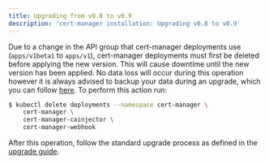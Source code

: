 ```yaml
---
title: Upgrading from v0.8 to v0.9
description: 'cert-manager installation: Upgrading v0.8 to v0.9'
---
```


Due to a change in the API group that cert-manager deployments use
(`apps/v1beta1` to `apps/v1`), cert-manager deployments must first be deleted
before applying the new version. This will cause downtime until the new version
has been applied. No data loss will occur during this operation however it is
always advised to backup your data during an upgrade, which you can follow
[here](../../devops-tips/backup.md). To perform this action run:

```bash
$ kubectl delete deployments --namespace cert-manager \
    cert-manager \
    cert-manager-cainjector \
    cert-manager-webhook
```

After this operation, follow the standard upgrade process as defined in the
[upgrade guide](../../installation/upgrade.md).